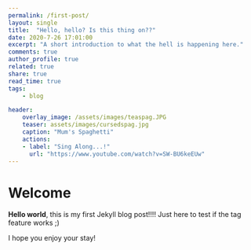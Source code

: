 ```yaml
---
permalink: /first-post/
layout: single
title:  "Hello, hello? Is this thing on??"
date: 2020-7-26 17:01:00
excerpt: "A short introduction to what the hell is happening here."
comments: true 
author_profile: true
related: true
share: true
read_time: true
tags:
    - blog

header:
    overlay_image: /assets/images/teaspag.JPG
    teaser: assets/images/cursedspag.jpg
    caption: "Mum's Spaghetti"
    actions: 
    - label: "Sing Along...!"
      url: "https://www.youtube.com/watch?v=SW-BU6keEUw"
---
```


# Welcome

**Hello world**, this is my first Jekyll blog post!!!! Just here to test if the tag feature works ;)

I hope you enjoy your stay!